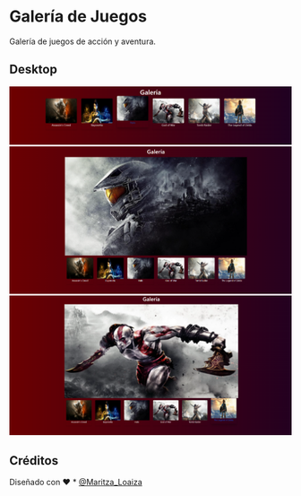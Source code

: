 # Galería de Juegos

Galería de juegos de acción y aventura.
## Desktop

<img width="600px"  src="./public/muestra_1.PNG" />

<img width="600px"  src="./public/muestra_2.PNG" />

<img width="600px"  src="./public/muestra_3.png" />


## Créditos

Diseñado con ♥️ * **<Maritza Loaiza>**  [@Maritza_Loaiza](https://github.com/Maritza7395)
